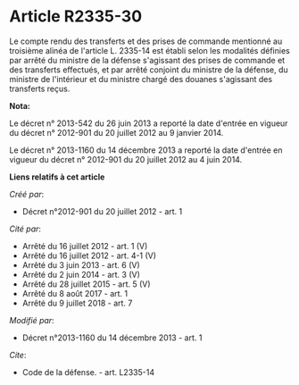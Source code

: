 # Article R2335-30

Le compte rendu des transferts et des prises de commande mentionné au troisième alinéa de l'article L. 2335-14 est établi
selon les modalités définies par arrêté du ministre de la défense s'agissant des prises de commande et des transferts
effectués, et par arrêté conjoint du ministre de la défense, du ministre de l'intérieur et du ministre chargé des douanes
s'agissant des transferts reçus.

**Nota:**

Le décret n° 2013-542 du 26 juin 2013 a reporté la date d'entrée en vigueur du décret n° 2012-901 du 20 juillet 2012 au 9
janvier 2014.

Le décret n° 2013-1160 du 14 décembre 2013 a reporté la date d'entrée en vigueur du décret n° 2012-901 du 20 juillet 2012 au
4 juin 2014.

**Liens relatifs à cet article**

_Créé par_:

  - Décret n°2012-901 du 20 juillet 2012 - art. 1

_Cité par_:

  - Arrêté du 16 juillet 2012 - art. 1 (V)
  - Arrêté du 16 juillet 2012 - art. 4-1 (V)
  - Arrêté du 3 juin 2013 - art. 6 (V)
  - Arrêté du 2 juin 2014 - art. 3 (V)
  - Arrêté du 28 juillet 2015 - art. 5 (V)
  - Arrêté du 8 août 2017 - art. 1
  - Arrêté du 9 juillet 2018 - art. 7

_Modifié par_:

  - Décret n°2013-1160 du 14 décembre 2013 - art. 1

_Cite_:

  - Code de la défense. - art. L2335-14
